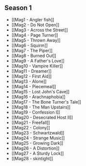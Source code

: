 ## Season 1
- [[Mag1 - Angler fish]]
- [[Mag2 - Do Not Open]]
- [[Mag3 - Across the Street]]
- [[Mag4 - Page Turner]]
- [[Mag5 - Thrown Away]]
- [[Mag6 - Squirm]]
- [[Mag7 - The Piper]]
- [[Mag8 - Burned Out]]
- [[Mag9 - A Father's Love]]
- [[Mag10 - Vampire Killer]]
- [[Mag11 - Dreamer]]
- [[Mag12 - First Aid]]
- [[Mag13 - Alone]]
- [[Mag14 - Piecemeal]]
- [[Mag15 - Lost John's Cave]]
- [[Mag16 - Arachnaphobia]]
- [[Mag17 - The Bone Turner's Tale]]
- [[Mag18 - The Man Upstairs]]
- [[Mag19 - Confession I]]
- [[Mag20 - Desecrated Host II]]
- [[Mag21 - Freefall]]
- [[Mag22 - Colony]]
- [[Mag23 - Schwartzwald]]
- [[Mag24 - Strange Music]]
- [[Mag25 - Growing Dark]]
- [[Mag26 - A Distortion]]
- [[Mag27 - A Sturdy Lock]]
- [[Mag28 - skintight]]